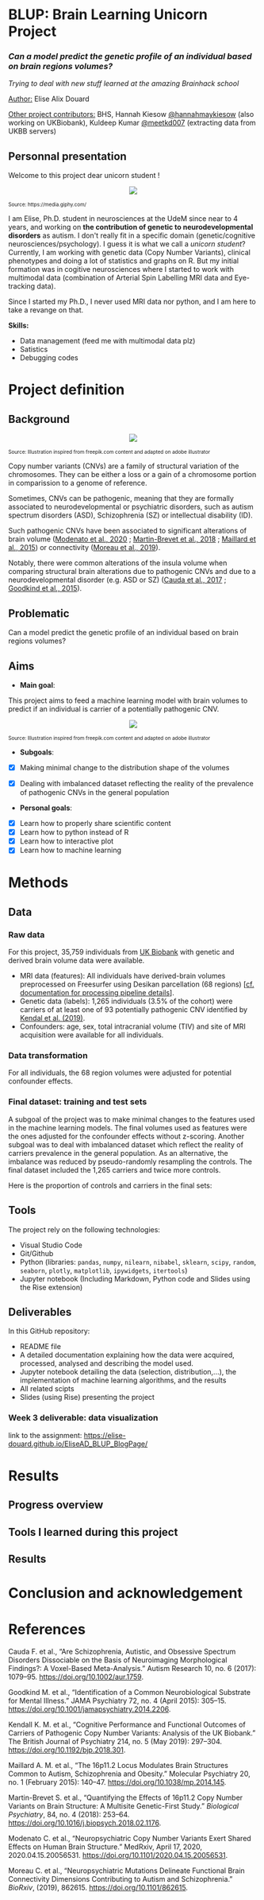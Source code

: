 # BLUP: Brain Learning Unicorn Project

### ***Can a model predict the genetic profile of an individual based on brain regions volumes?***

*Trying to deal with new stuff learned at the amazing Brainhack school*

<ins>Author:</ins> Elise Alix Douard

<ins>Other project contributors:</ins>
BHS, Hannah Kiesow [@hannahmaykiesow](https://twitter.com/hannahmaykiesow) (also working on UKBiobank), Kuldeep Kumar [@meetkd007](https://twitter.com/meetkd007) (extracting data from UKBB servers)


## Personnal presentation

Welcome to this project dear unicorn student ! 

<p align="center">
  <img src="https://media.giphy.com/media/CzQ9Kl1UIt8hG/giphy.gif">
</p>
<p> <font size="1.5"> Source: https://media.giphy.com/</font></p> 

I am Elise, Ph.D. student in neurosciences at the UdeM since near to 4 years, and working on **the contribution of genetic to neurodevelopmental disorders** as autism. I don't really fit in a specific domain (genetic/cognitive neurosciences/psychology). I guess it is what we call a *unicorn student*? Currently, I am working with genetic data (Copy Number Variants), clinical phenotypes and doing a lot of statistics and graphs on R. But my initial formation was in cogitive neurosciences where I started to work with multimodal data (combination of Arterial Spin Labelling MRI data and Eye-tracking data).  

Since I started my Ph.D., I never used MRI data nor python, and I am here to take a revange on that. 

**Skills:**

- Data management (feed me with multimodal data plz)
- Satistics
- Debugging codes

# Project definition

## Background

<p align="center">
  <img src="Slide_content/illustration_genetic.png">
</p>

<p> <font size="1">Source: Illustration inspired from freepik.com content and adapted on adobe illustrator</font></p> 

Copy number variants (CNVs) are a family of structural variation of the chromosomes. They can be either a loss or a gain of a chromosome portion in comparission to a genome of reference. 

Sometimes, CNVs can be pathogenic, meaning that they are formally associated to neurodevelopmental or psychiatric disorders, such as autism spectrum disorders (ASD), Schizophrenia (SZ) or intellectual disability (ID). 

Such pathogenic CNVs have been associated to significant alterations of brain volume ([Modenato et al., 2020](https://www.medrxiv.org/content/10.1101/2020.04.15.20056531v1.full) ; [Martin-Brevet et al., 2018](http://www.sciencedirect.com/science/article/pii/S000632231831401X) ; [Maillard et al., 2015](https://www.nature.com/articles/mp2014145)) or connectivity ([Moreau et al., 2019](https://www.biorxiv.org/content/10.1101/862615v1.full)). 

Notably, there were common alterations of the insula volume when comparing structural brain alterations due to pathogenic CNVs and due to a neurodevelopmental disorder (e.g. ASD or SZ) ([Cauda et al., 2017](https://onlinelibrary.wiley.com/doi/abs/10.1002/aur.1759) ; [Goodkind et al., 2015](https://jamanetwork.com/journals/jamapsychiatry/fullarticle/2108651)).


## Problematic 

Can a model predict the genetic profile of an individual based on brain regions volumes?

## Aims

- **Main goal**: 

This project aims to feed a machine learning model with brain volumes to predict if an individual is carrier of a potentially pathogenic CNV.


<p align="center">
  <img src="Slide_content/BLUPproject.png">
</p>

<p> <font size="1">Source: Illustration inspired from freepik.com content and adapted on adobe illustrator</font></p> 


- **Subgoals**:

- [x] Making minimal change to the distribution shape of the volumes
- [x] Dealing with imbalanced dataset reflecting the reality of the prevalence of pathogenic CNVs in the general population


- **Personal goals**: 

- [x] Learn how to properly share scientific content
- [x] Learn how to python instead of R
- [x] Learn how to interactive plot
- [x] Learn how to machine learning

# Methods

## Data

### Raw data

For this project, 35,759 individuals from [UK Biobank](https://www.ukbiobank.ac.uk/) with genetic and derived brain volume data were available.
- MRI data (features): All individuals have derived-brain volumes preprocessed on Freesurfer using Desikan parcellation (68 regions) [[cf. documentation for processing pipeline details](https://biobank.ctsu.ox.ac.uk/crystal/crystal/docs/brain_mri.pdf)].
- Genetic data (labels): 1,265 individuals (3.5% of the cohort) were carriers of at least one of 93 potentially pathogenic CNV identified by [Kendal et al. (2019)](https://www.cambridge.org/core/journals/the-british-journal-of-psychiatry/article/cognitive-performance-and-functional-outcomes-of-carriers-of-pathogenic-copy-number-variants-analysis-of-the-uk-biobank/0D144F6880A46DC94EE27ADEACB5942B).
- Confounders: age, sex, total intracranial volume (TIV) and site of MRI acquisition were available for all individuals. 

### Data transformation

For all individuals, the 68 region volumes were adjusted for potential confounder effects. 

### Final dataset: training and test sets

A subgoal of the project was to make minimal changes to the features used in the machine learning models. The final volumes used as features were the ones adjusted for the confounder effects without z-scoring. 
Another subgoal was to deal with imbalanced dataset which reflect the reality of carriers prevalence in the general population. As an alternative, the imbalance was reduced by pseudo-randomly resampling the controls. The final dataset included the 1,265 carriers and twice more controls. 

Here is the proportion of controls and carriers in the final sets:



## Tools 

The project rely on the following technologies:
- Visual Studio Code
- Git/Github 
- Python (libraries: `pandas`, `numpy`, `nilearn`, `nibabel`, `sklearn`, `scipy`, `random`, `seaborn`, `plotly`, `matplotlib`, `ipywidgets`, `itertools`)
- Jupyter notebook (Including Markdown, Python code and Slides using the Rise extension)



## Deliverables

In this GitHub repository:
- README file
- A detailed documentation explaining how the data were acquired, processed, analysed and describing the model used.
- Jupyter notebook detailing the data (selection, distribution,...), the implementation of machine learning algorithms, and the results
- All related scipts
- Slides (using Rise) presenting the project

### Week 3 deliverable: data visualization

link to the assignment: https://elise-douard.github.io/EliseAD_BLUP_BlogPage/

# Results

## Progress overview

## Tools I learned during this project

## Results

# Conclusion and acknowledgement

# References

Cauda F. et al., “Are Schizophrenia, Autistic, and Obsessive Spectrum Disorders Dissociable on the Basis of Neuroimaging Morphological Findings?: A Voxel-Based Meta-Analysis.” Autism Research 10, no. 6 (2017): 1079–95. https://doi.org/10.1002/aur.1759.

Goodkind M. et al., “Identification of a Common Neurobiological Substrate for Mental Illness.” JAMA Psychiatry 72, no. 4 (April 2015): 305–15. https://doi.org/10.1001/jamapsychiatry.2014.2206.

Kendall K. M. et al., “Cognitive Performance and Functional Outcomes of Carriers of Pathogenic Copy Number Variants: Analysis of the UK Biobank.” The British Journal of Psychiatry 214, no. 5 (May 2019): 297–304. https://doi.org/10.1192/bjp.2018.301.

Maillard A. M. et al., “The 16p11.2 Locus Modulates Brain Structures Common to Autism, Schizophrenia and Obesity.” Molecular Psychiatry 20, no. 1 (February 2015): 140–47. https://doi.org/10.1038/mp.2014.145.

Martin-Brevet S. et al., “Quantifying the Effects of 16p11.2 Copy Number Variants on Brain Structure: A Multisite Genetic-First Study.” *Biological Psychiatry*, 84, no. 4 (2018): 253–64. https://doi.org/10.1016/j.biopsych.2018.02.1176.

Modenato C. et al., “Neuropsychiatric Copy Number Variants Exert Shared Effects on Human Brain Structure.” MedRxiv, April 17, 2020, 2020.04.15.20056531. https://doi.org/10.1101/2020.04.15.20056531.

Moreau C. et al., “Neuropsychiatric Mutations Delineate Functional Brain Connectivity Dimensions Contributing to Autism and Schizophrenia.” *BioRxiv*, (2019), 862615. https://doi.org/10.1101/862615.





